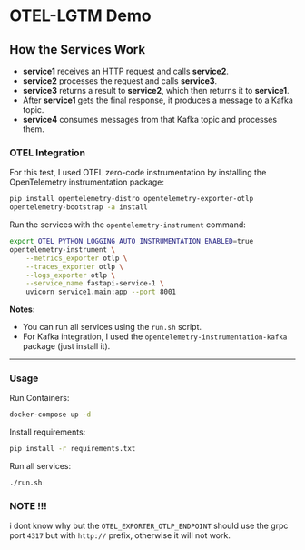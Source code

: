 # OTEL-LGTM Demo


## How the Services Work

- **service1** receives an HTTP request and calls **service2**.
- **service2** processes the request and calls **service3**.
- **service3** returns a result to **service2**, which then returns it to **service1**.
- After **service1** gets the final response, it produces a message to a Kafka topic.
- **service4** consumes messages from that Kafka topic and processes them.

### OTEL Integration

For this test, I used OTEL zero-code instrumentation by installing the OpenTelemetry instrumentation package:

```bash
pip install opentelemetry-distro opentelemetry-exporter-otlp
opentelemetry-bootstrap -a install
```

Run the services with the `opentelemetry-instrument` command:

```bash
export OTEL_PYTHON_LOGGING_AUTO_INSTRUMENTATION_ENABLED=true
opentelemetry-instrument \
    --metrics_exporter otlp \
    --traces_exporter otlp \
    --logs_exporter otlp \
    --service_name fastapi-service-1 \
    uvicorn service1.main:app --port 8001 
```

**Notes:**  
- You can run all services using the `run.sh` script.
- For Kafka integration, I used the `opentelemetry-instrumentation-kafka` package (just install it).

---

### Usage

Run Containers:
```bash
docker-compose up -d
```
Install requirements:
```bash
pip install -r requirements.txt
```

Run all services:
```bash
./run.sh
```


### NOTE !!!
i dont know why but the `OTEL_EXPORTER_OTLP_ENDPOINT` should use the grpc port `4317` but with `http://` prefix, otherwise it will not work.